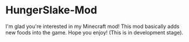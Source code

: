HungerSlake-Mod
===============
I'm glad you're interested in my Minecraft mod! This mod basically adds new foods into the game. Hope you enjoy!
(This is in development stage).
